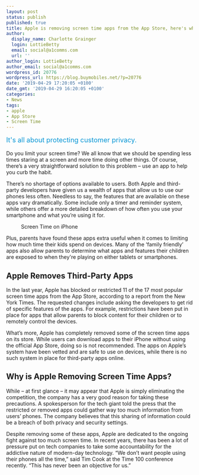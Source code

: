 ```yaml
---
layout: post
status: publish
published: true
title: Apple is removing screen time apps from the App Store, here's why
author:
  display_name: Charlotte Grainger
  login: LottieBetty
  email: social@a1comms.com
  url: ''
author_login: LottieBetty
author_email: social@a1comms.com
wordpress_id: 20776
wordpress_url: https://blog.buymobiles.net/?p=20776
date: '2019-04-29 17:20:05 +0100'
date_gmt: '2019-04-29 16:20:05 +0100'
categories:
- News
tags:
- apple
- App Store
- Screen Time
---
```

<p><!-- wp:paragraph --></p>
<p><span class="postStandFirst" style="color: #0896d5; line-height: 26px; font-size: 18px;">It's all about protecting customer privacy.</span></p>
<p><!-- /wp:paragraph --></p>
<p><!-- wp:paragraph --></p>
<p>Do you limit your screen time? We all know that we should be spending less times staring at a screen and more time doing other things. Of course, there&rsquo;s a very straightforward solution to this problem &ndash; use an app to help you curb the habit.</p>
<p><!-- /wp:paragraph --></p>
<p><!-- wp:paragraph --></p>
<p>There&rsquo;s no shortage of options available to users. Both Apple and third-party developers have given us a wealth of apps that allow us to use our phones less often. Needless to say, the features that are available on these apps vary dramatically. Some include only a timer and reminder system, while others offer a more detailed breakdown of how often you use your smartphone and what you&rsquo;re using it for.</p>
<p><!-- /wp:paragraph --></p>
<p><!-- wp:image {"id":20780,"align":"center"} --></p>
<div class="wp-block-image">
<figure class="aligncenter"><img src="https://storage.googleapis.com/a1comms-blog-buymobiles/1/2019/04/screen-time-on-iphone.jpg" alt="" class="wp-image-20780"/><br />
<figcaption>Screen Time on iPhone</figcaption>
</figure>
</div>
<p><!-- /wp:image --></p>
<p><!-- wp:paragraph --></p>
<p>Plus, parents have found these apps extra useful when it comes to limiting how much time their kids spend on devices. Many of the &lsquo;family friendly&rsquo; apps also allow parents to determine what apps and features their children are exposed to when they're playing on either tablets or smartphones.</p>
<p><!-- /wp:paragraph --></p>
<p><!-- wp:heading --></p>
<h2>Apple Removes Third-Party Apps</h2>
<p><!-- /wp:heading --></p>
<p><!-- wp:paragraph --></p>
<p>In the last year, Apple has blocked or restricted 11 of the 17 most popular screen time apps from the App Store, according to a report from the New York Times. The requested changes include asking the developers to get rid of specific features of the apps. For example, restrictions have been put in place for apps that allow parents to block content for their children or to remotely control the devices.</p>
<p><!-- /wp:paragraph --></p>
<p><!-- wp:paragraph --></p>
<p>What&rsquo;s more, Apple has completely removed some of the screen time apps on its store. While users can download apps to their iPhone without using the official App Store, doing so is not recommended. The apps on Apple&rsquo;s system have been vetted and are safe to use on devices, while there is no such system in place for third-party apps online.</p>
<p><!-- /wp:paragraph --></p>
<p><!-- wp:heading --></p>
<h2>Why is Apple Removing Screen Time Apps?</h2>
<p><!-- /wp:heading --></p>
<p><!-- wp:paragraph --></p>
<p>While &ndash; at first glance &ndash; it may appear that Apple is simply eliminating the competition, the company has a very good reason for taking these precautions. A spokesperson for the tech giant told the press that the restricted or removed apps could gather way too much information from users&rsquo; phones. The company believes that this sharing of information could be a breach of both privacy and security settings.</p>
<p><!-- /wp:paragraph --></p>
<p><!-- wp:paragraph --></p>
<p>Despite removing some of these apps, Apple are dedicated to the ongoing fight against too much screen time. In recent years, there has been a lot of pressure put on tech companies to take some accountability for the addictive nature of modern-day technology. &ldquo;We don&rsquo;t want people using their phones all the time,&rdquo; said Tim Cook at the Time 100 conference recently. &ldquo;This has never been an objective for us.&rdquo;</p>
<p><!-- /wp:paragraph --></p>
